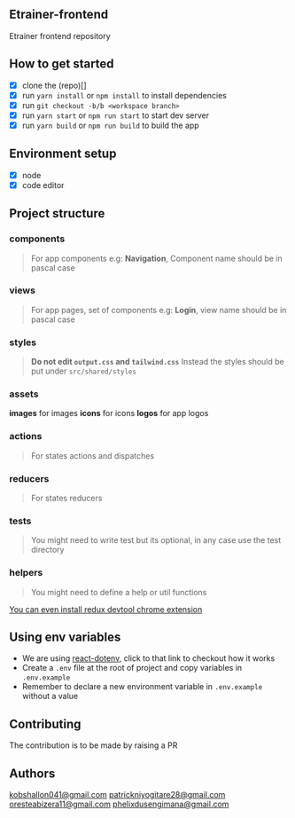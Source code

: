 ## Etrainer-frontend
Etrainer frontend repository

## How to get started
- [X] clone the (repo)[]
- [X] run `yarn install` or `npm install` to install dependencies
- [X] run `git checkout -b/b <workspace branch>`
- [X] run `yarn start` or `npm run start` to start dev server
- [X] run `yarn build` or `npm run build` to build the app
 
## Environment setup
- [X] node
- [X] code editor

## Project structure
### components
> For app components e.g: **Navigation**, Component name should be in pascal case

### views
> For app pages, set of components e.g: **Login**, view name should be in pascal case

### styles
>**Do not edit `output.css` and `tailwind.css`**
Instead the styles should be put under `src/shared/styles`

### assets
**images** for images
**icons** for icons
**logos** for app logos

### actions
> For states actions and dispatches


### reducers
> For states reducers

### __tests__
> You might need to write test but its optional, in any case use the test directory

### helpers
> You might need to define a help or util functions

[You can even install redux devtool chrome extension](https://chrome.google.com/webstore/detail/redux-devtools/lmhkpmbekcpmknklioeibfkpmmfibljd/related?hl=en)

## Using env variables
- We are using [react-dotenv](https://www.npmjs.com/package/react-dotenv), click to that link to checkout how it works
- Create a `.env` file at the root of project and copy variables in `.env.example`
- Remember to declare a new environment variable in `.env.example` without a value

## Contributing
The contribution is to be made by raising a PR

## Authors
kobshallon041@gmail.com
patrickniyogitare28@gmail.com
oresteabizera11@gmail.com
phelixdusengimana@gmail.com

